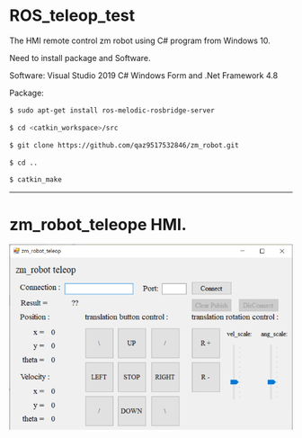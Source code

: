 # ROS_teleop_test
The HMI remote control zm robot using C# program from Windows 10.

Need to install package and Software.

Software: Visual Studio 2019 C# Windows Form and .Net Framework 4.8

Package:

``` bash
$ sudo apt-get install ros-melodic-rosbridge-server
```

``` bash
$ cd <catkin_workspace>/src
```

``` bash
$ git clone https://github.com/qaz9517532846/zm_robot.git
```


``` bash
$ cd ..
```


``` bash
$ catkin_make
```

------

# zm_robot_teleope HMI.

![image](https://github.com/qaz9517532846/ROS_teleop_test/blob/main/image/zm_robot_teleop.png)
